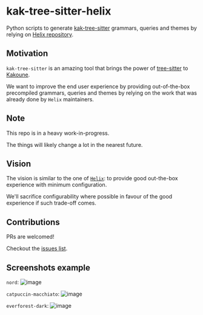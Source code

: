 # kak-tree-sitter-helix
Python scripts to generate [kak-tree-sitter](https://github.com/phaazon/kak-tree-sitter) grammars, queries and themes by relying on [Helix repository](https://github.com/helix-editor/helix).

## Motivation
`kak-tree-sitter` is an amazing tool that brings the power of [tree-sitter](https://tree-sitter.github.io/tree-sitter/) to [Kakoune](http://kakoune.org).

We want to improve the end user experience by providing out-of-the-box precompiled grammars, queries and themes by relying on the work that was already done by `Helix` maintainers.


## Note
This repo is in a heavy work-in-progress.

The things will likely change a lot in the nearest future.

## Vision
The vision is similar to the one of [`Helix`](https://helix-editor.com): to provide good out-the-box experience with minimum configuration.

We'll sacrifice configurability where possible in favour of the good experience if such trade-off comes.

## Contributions
PRs are welcomed!

Checkout the [issues list](https://github.com/igor-ramazanov/kak-tree-sitter-helix/issues?q=is%3Aissue+is%3Aopen+sort%3Aupdated-desc).

## Screenshots example
`nord`:
![image](https://github.com/igor-ramazanov/kak-tree-sitter-helix/assets/12570166/c9f64c37-15a0-481d-af74-619bed47ee25)

`catpuccin-macchiato`:
![image](https://github.com/igor-ramazanov/kak-tree-sitter-helix/assets/12570166/f28c4193-d0b6-460e-b6aa-a6d483c63b09)

`everforest-dark`:
![image](https://github.com/igor-ramazanov/kak-tree-sitter-helix/assets/12570166/14741873-8e1f-420b-ba2f-75c83784fab7)
